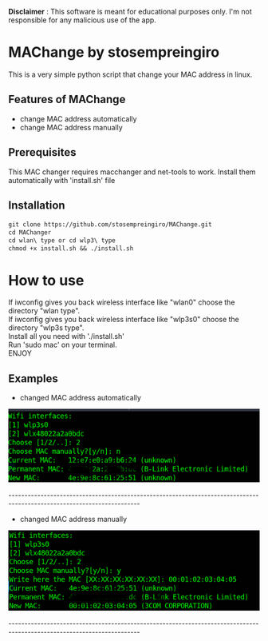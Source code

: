 
**Disclaimer** : This software is meant for educational purposes only. I'm not responsible for any malicious use of the app.
# MAChange by stosempreingiro

This is a very simple python script that change your MAC address in linux.


## Features of MAChange 
* change MAC address automatically
* change MAC address manually


## Prerequisites
This MAC changer requires macchanger and net-tools to work. Install them automatically with 'install.sh' file

## Installation
```
git clone https://github.com/stosempreingiro/MAChange.git
cd MAChanger
cd wlan\ type or cd wlp3\ type
chmod +x install.sh && ./install.sh
```
# How to use
If iwconfig gives you back wireless interface like "wlan0" choose the directory "wlan type".\
If iwconfig gives you back wireless interface like "wlp3s0" choose the directory "wlp3s type".\
Install all you need with './install.sh'\
Run 'sudo mac' on your terminal.\
ENJOY

## Examples
* changed MAC address automatically
<p align="center">
  <img src="Screenshots/auto.png" width="800"/>
</p>
-----------------------------------------------------------------------------------------------------------------------

* changed MAC address manually 
<p align="center">
  <img src="Screenshots/man.png" width="800"/>
</p>
-----------------------------------------------------------------------------------------------------------------------

